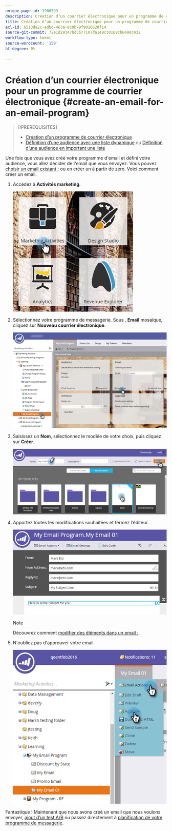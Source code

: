 ```yaml
---
unique-page-id: 1900593
description: Création d’un courrier électronique pour un programme de courrier électronique - Documents Marketo - Documentation du produit
title: Création d’un courrier électronique pour un programme de courrier électronique
exl-id: 6513da2c-edbd-463a-8c0b-9f9016620f14
source-git-commit: 72e1d29347bd5b77107da1e9c30169cb6490c432
workflow-type: tm+mt
source-wordcount: '159'
ht-degree: 0%

---
```


# Création d’un courrier électronique pour un programme de courrier électronique {#create-an-email-for-an-email-program}

>[!PREREQUISITES]
>
>* [Création d’un programme de courrier électronique](/help/marketo/product-docs/email-marketing/email-programs/creating-an-email-program/create-an-email-program.md)
>* [Définition d’une audience avec une liste dynamique](/help/marketo/product-docs/email-marketing/email-programs/managing-people-in-email-programs/define-an-audience-with-a-smart-list.md) ou [Définition d’une audience en important une liste](/help/marketo/product-docs/email-marketing/email-programs/managing-people-in-email-programs/define-an-audience-by-importing-a-list.md)


Une fois que vous avez créé votre programme d&#39;email et défini votre audience, vous allez décider de l&#39;email que vous envoyez. Vous pouvez [choisir un email existant ;](/help/marketo/product-docs/email-marketing/email-programs/email-program-actions/choose-an-existing-email.md) ou en créer un à partir de zéro. Voici comment créer un email.

1. Accédez à **Activités marketing**.

   ![](assets/one.png)

1. Sélectionnez votre programme de messagerie. Sous , **Email** mosaïque, cliquez sur **Nouveau courrier électronique**.

   ![](assets/newemaildashboard.png)

1. Saisissez un **Nom**, sélectionnez le modèle de votre choix, puis cliquez sur **Créer**.

   ![](assets/three.png)

1. Apportez toutes les modifications souhaitées et fermez l’éditeur.

   ![](assets/four.png)

   >[!NOTE]
   >
   >Découvrez comment [modifier des éléments dans un email ;](/help/marketo/product-docs/email-marketing/general/email-editor-2/edit-elements-in-an-email.md).

1. N&#39;oubliez pas d&#39;approuver votre email.

   ![](assets/five.png)

Fantastique ! Maintenant que nous avons créé un email que nous voulons envoyer,  [ajout d’un test A/B](/help/marketo/product-docs/email-marketing/email-programs/email-program-actions/email-test-a-b-test/add-an-a-b-test.md) ou passez directement à [planification de votre programme de messagerie](/help/marketo/product-docs/email-marketing/email-programs/email-program-actions/schedule-your-email-program.md).
